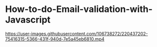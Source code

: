 # How-to-do-Email-validation-with-Javascript


https://user-images.githubusercontent.com/106738272/220437202-75416315-5366-431f-940d-7e5a45eb6810.mp4


